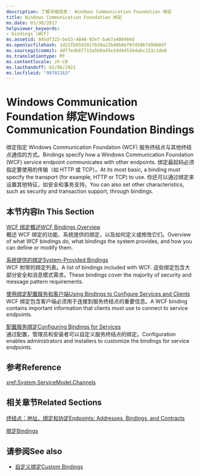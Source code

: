 ```yaml
---
description: 了解详细信息： Windows Communication Foundation 绑定
title: Windows Communication Foundation 绑定
ms.date: 03/30/2017
helpviewer_keywords:
- bindings [WCF]
ms.assetid: 845df323-be53-4848-92ef-ba67a406484d
ms.openlocfilehash: 1d21fb9593917b50a22bd0b0bf0f4506fd99b8df
ms.sourcegitcommit: ddf7edb67715a5b9a45e3dd44536dabc153c1de0
ms.translationtype: MT
ms.contentlocale: zh-CN
ms.lasthandoff: 02/06/2021
ms.locfileid: "99781163"
---
```

# <a name="windows-communication-foundation-bindings"></a><span data-ttu-id="25e8a-103">Windows Communication Foundation 绑定</span><span class="sxs-lookup"><span data-stu-id="25e8a-103">Windows Communication Foundation Bindings</span></span>

<span data-ttu-id="25e8a-104">绑定指定 Windows Communication Foundation (WCF) 服务终结点与其他终结点通信的方式。</span><span class="sxs-lookup"><span data-stu-id="25e8a-104">Bindings specify how a Windows Communication Foundation (WCF) service endpoint communicates with other endpoints.</span></span> <span data-ttu-id="25e8a-105">绑定最起码必须指定要使用的传输（如 HTTP 或 TCP）。</span><span class="sxs-lookup"><span data-stu-id="25e8a-105">At its most basic, a binding must specify the transport (for example, HTTP or TCP) to use.</span></span> <span data-ttu-id="25e8a-106">你还可以通过绑定来设置其他特征，如安全和事务支持。</span><span class="sxs-lookup"><span data-stu-id="25e8a-106">You can also set other characteristics, such as security and transaction support, through bindings.</span></span>  
  
## <a name="in-this-section"></a><span data-ttu-id="25e8a-107">本节内容</span><span class="sxs-lookup"><span data-stu-id="25e8a-107">In This Section</span></span>  

 [<span data-ttu-id="25e8a-108">WCF 绑定概述</span><span class="sxs-lookup"><span data-stu-id="25e8a-108">WCF Bindings Overview</span></span>](bindings-overview.md)  
 <span data-ttu-id="25e8a-109">概述 WCF 绑定的功能、系统提供的绑定，以及如何定义或修改它们。</span><span class="sxs-lookup"><span data-stu-id="25e8a-109">Overview of what WCF bindings do, what bindings the system provides, and how you can define or modify them.</span></span>  
  
 [<span data-ttu-id="25e8a-110">系统提供的绑定</span><span class="sxs-lookup"><span data-stu-id="25e8a-110">System-Provided Bindings</span></span>](system-provided-bindings.md)  
 <span data-ttu-id="25e8a-111">WCF 附带的绑定列表。</span><span class="sxs-lookup"><span data-stu-id="25e8a-111">A list of bindings included with WCF.</span></span> <span data-ttu-id="25e8a-112">这些绑定包含大部分安全和消息模式需求。</span><span class="sxs-lookup"><span data-stu-id="25e8a-112">These bindings cover the majority of security and message pattern requirements.</span></span>  
  
 [<span data-ttu-id="25e8a-113">使用绑定配置服务和客户端</span><span class="sxs-lookup"><span data-stu-id="25e8a-113">Using Bindings to Configure Services and Clients</span></span>](using-bindings-to-configure-services-and-clients.md)  
 <span data-ttu-id="25e8a-114">WCF 绑定包含客户端必须用于连接到服务终结点的重要信息。</span><span class="sxs-lookup"><span data-stu-id="25e8a-114">A WCF binding contains important information that clients must use to connect to service endpoints.</span></span>  
  
 [<span data-ttu-id="25e8a-115">配置服务绑定</span><span class="sxs-lookup"><span data-stu-id="25e8a-115">Configuring Bindings for Services</span></span>](configuring-bindings-for-wcf-services.md)  
 <span data-ttu-id="25e8a-116">通过配置，管理员和安装者可以自定义服务终结点的绑定。</span><span class="sxs-lookup"><span data-stu-id="25e8a-116">Configuration enables administrators and installers to customize the bindings for service endpoints.</span></span>  
  
## <a name="reference"></a><span data-ttu-id="25e8a-117">参考</span><span class="sxs-lookup"><span data-stu-id="25e8a-117">Reference</span></span>  

 <xref:System.ServiceModel.Channels>  
  
## <a name="related-sections"></a><span data-ttu-id="25e8a-118">相关章节</span><span class="sxs-lookup"><span data-stu-id="25e8a-118">Related Sections</span></span>  

 [<span data-ttu-id="25e8a-119">终结点：地址、绑定和协定</span><span class="sxs-lookup"><span data-stu-id="25e8a-119">Endpoints: Addresses, Bindings, and Contracts</span></span>](./feature-details/endpoints-addresses-bindings-and-contracts.md)  
  
 [<span data-ttu-id="25e8a-120">绑定</span><span class="sxs-lookup"><span data-stu-id="25e8a-120">Bindings</span></span>](./feature-details/bindings.md)  
  
## <a name="see-also"></a><span data-ttu-id="25e8a-121">请参阅</span><span class="sxs-lookup"><span data-stu-id="25e8a-121">See also</span></span>

- [<span data-ttu-id="25e8a-122">自定义绑定</span><span class="sxs-lookup"><span data-stu-id="25e8a-122">Custom Bindings</span></span>](./extending/custom-bindings.md)
